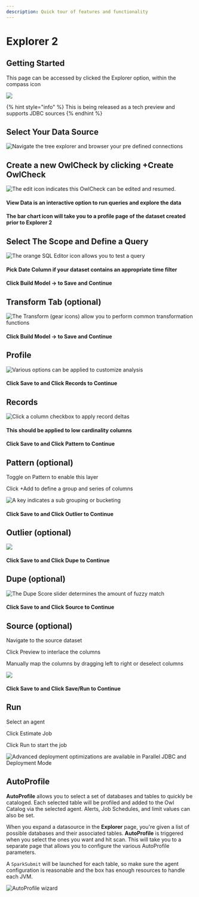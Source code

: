 ```yaml
---
description: Quick tour of features and functionality
---
```


# Explorer 2

## Getting Started

This page can be accessed by clicked the Explorer option, within the compass icon 

![](../.gitbook/assets/screen-shot-2020-05-07-at-6.59.08-pm.png)

{% hint style="info" %}
This is being released as a tech preview and supports JDBC sources
{% endhint %}

## Select Your Data Source

![Navigate the tree explorer and browser your pre defined connections](../.gitbook/assets/screen-shot-2020-05-07-at-7.02.13-pm.png)

## Create a new OwlCheck by clicking +Create OwlCheck

![The edit icon indicates this OwlCheck can be edited and resumed.](../.gitbook/assets/screen-shot-2020-05-07-at-7.04.56-pm.png)

#### **View Data is an interactive option to run queries and explore the data**

#### The bar chart icon will take you to a profile page of the dataset created prior to Explorer 2 

## Select The Scope and Define a Query

![The orange SQL Editor icon allows you to test a query](../.gitbook/assets/screen-shot-2020-05-07-at-7.07.24-pm.png)

#### Pick Date Column if your dataset contains an appropriate time filter 

#### Click Build Model -&gt; to Save and Continue 

## Transform Tab \(optional\)

![The Transform \(gear icons\) allow you to perform common transformation functions ](../.gitbook/assets/screen-shot-2020-05-07-at-7.12.13-pm.png)

#### Click Build Model -&gt; to Save and Continue 

## Profile

![Various options can be applied to customize analysis](../.gitbook/assets/screen-shot-2020-05-07-at-7.13.49-pm.png)

#### Click Save to and Click Records to Continue 

## Records

![Click a column checkbox to apply record deltas](../.gitbook/assets/screen-shot-2020-05-07-at-7.15.19-pm.png)

#### This should be applied to low cardinality columns 

#### Click Save to and Click Pattern to Continue 

## Pattern \(optional\)

Toggle on Pattern to enable this layer

Click +Add to define a group and series of columns 

![A key indicates a sub grouping or bucketing](../.gitbook/assets/screen-shot-2020-05-07-at-7.17.54-pm.png)

#### Click Save to and Click Outlier to Continue 

## Outlier \(optional\)

![](../.gitbook/assets/screen-shot-2020-05-07-at-7.19.25-pm.png)

#### Click Save to and Click Dupe to Continue 

## Dupe \(optional\)

![The Dupe Score slider determines the amount of fuzzy match](../.gitbook/assets/screen-shot-2020-05-07-at-7.21.11-pm.png)

#### Click Save to and Click Source to Continue 

## Source \(optional\)

Navigate to the source dataset

Click Preview to interlace the columns

Manually map the columns by dragging left to right or deselect columns 

![](../.gitbook/assets/screen-shot-2020-05-07-at-7.22.31-pm.png)

#### Click Save to and Click Save/Run to Continue 

## Run

Select an agent

Click Estimate Job

Click Run to start the job

![Advanced deployment optimizations are available in Parallel JDBC and Deployment Mode](../.gitbook/assets/screen-shot-2020-05-07-at-7.24.45-pm.png)

## **AutoProfile**

**AutoProfile** allows you to select a set of databases and tables to quickly be cataloged. Each selected table will be profiled and added to the Owl Catalog via the selected agent. Alerts, Job Schedules, and limit values can also be set.

When you expand a datasource in the **Explorer** page, you're given a list of possible databases and their associated tables. **AutoProfile** is triggered when you select the ones you want and hit scan. This will take you to a separate page that allows you to configure the various AutoProfile parameters.

A `SparkSubmit` will be launched for each table, so make sure the agent configuration is reasonable and the box has enough resources to handle each JVM.

![AutoProfile wizard](../.gitbook/assets/screenshot.png)

